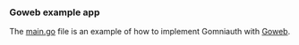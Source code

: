 ### Goweb example app

The [main.go](https://github.com/toggl/gomniauth/blob/master/example/goweb/main.go) file is an example of how to implement Gomniauth with [Goweb](http://github.com/stretchr/goweb).